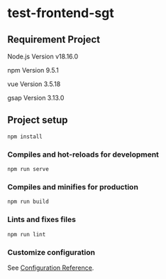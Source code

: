 # test-frontend-sgt

## Requirement Project
Node.js Version v18.16.0

npm Version 9.5.1

vue Version 3.5.18

gsap Version 3.13.0

## Project setup
```
npm install
```

### Compiles and hot-reloads for development
```
npm run serve
```

### Compiles and minifies for production
```
npm run build
```

### Lints and fixes files
```
npm run lint
```

### Customize configuration
See [Configuration Reference](https://cli.vuejs.org/config/).
